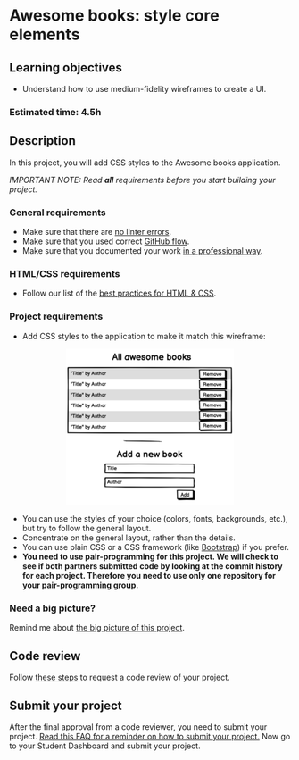 
# Awesome books: style core elements

## Learning objectives

- Understand how to use medium-fidelity wireframes to create a UI.

### Estimated time: 4.5h

## Description

In this project, you will add CSS styles to the Awesome books application.

*IMPORTANT NOTE: Read **all** requirements before you start building your project.*

### General requirements

- Make sure that there are [no linter errors](https://github.com/microverseinc/linters-config).
- Make sure that you used correct [GitHub flow](https://github.com/microverseinc/curriculum-transversal-skills/blob/main/git-github/articles/github_flow.md).
- Make sure that you documented your work [in a professional way](https://github.com/microverseinc/curriculum-transversal-skills/blob/main/documentation/articles/professional_repo_rules.md).

### HTML/CSS requirements

- Follow our list of the [best practices for HTML & CSS](https://github.com/microverseinc/curriculum-html-css/blob/main/articles/html_css_best_practices.md).

### Project requirements

- Add CSS styles to the application to make it match this wireframe:
<p align="center">
  <img src="./images/awesome_books_core_elements.png" alt="Basic UI"  width="300px"/>
</p>

- You can use the styles of your choice (colors, fonts, backgrounds, etc.), but try to follow the general layout.
- Concentrate on the general layout, rather than the details.
- You can use plain CSS or a CSS framework (like [Bootstrap](https://getbootstrap.com/)) if you prefer.
-  **You need to use pair-programming for this project. We will check to see if both partners submitted code by looking at the commit history for each project. Therefore you need to use only one repository for your pair-programming group.**

### Need a big picture? 

Remind me about [the big picture of this project](https://github.com/microverseinc/curriculum-javascript/blob/main/books/sneak_peek.md).

## Code review

Follow [these steps](https://github.com/microverseinc/curriculum-transversal-skills/blob/main/code-review/articles/how_to_ask_for_a_code_review.md) to request a code review of your project.

## Submit your project

After the final approval from a code reviewer, you need to submit your project.
[Read this FAQ for a reminder on how to submit your project.](https://microverse.zendesk.com/hc/en-us/articles/360061344234)
Now go to your Student Dashboard and submit your project.
